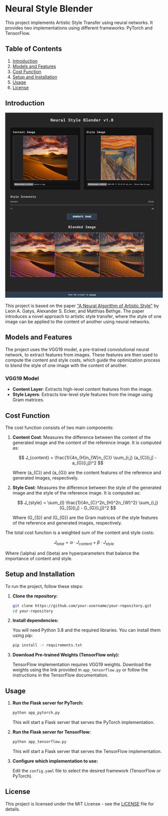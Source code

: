 # Neural Style Blender

This project implements Artistic Style Transfer using neural networks. It provides two implementations using different frameworks: PyTorch and TensorFlow. 

## Table of Contents

1. [Introduction](#introduction)
2. [Models and Features](#models-and-features)
3. [Cost Function](#cost-function)
4. [Setup and Installation](#setup-and-installation)
5. [Usage](#usage)
6. [License](#license)

## Introduction

![Example Image](data/examples/example_1.png)

This project is based on the paper ["A Neural Algorithm of Artistic Style"](https://arxiv.org/abs/1508.06576) by Leon A. Gatys, Alexander S. Ecker, and Matthias Bethge. The paper introduces a novel approach to artistic style transfer, where the style of one image can be applied to the content of another using neural networks.

## Models and Features

The project uses the VGG19 model, a pre-trained convolutional neural network, to extract features from images. These features are then used to compute the content and style costs, which guide the optimization process to blend the style of one image with the content of another.

### VGG19 Model

- **Content Layer**: Extracts high-level content features from the image.
- **Style Layers**: Extracts low-level style features from the image using Gram matrices.

## Cost Function

The cost function consists of two main components:

1. **Content Cost**: Measures the difference between the content of the generated image and the content of the reference image. It is computed as:

   $$ J_{content} = \frac{1}{4n_{H}n_{W}n_{C}} \sum_{i,j} (a_{C}[i,j] - a_{G}[i,j])^2 $$

   Where \(a_{C}\) and \(a_{G}\) are the content features of the reference and generated images, respectively.

2. **Style Cost**: Measures the difference between the style of the generated image and the style of the reference image. It is computed as:

   $$ J_{style} = \sum_{l} \frac{1}{4n_{C}^2n_{H}^2n_{W}^2} \sum_{i,j} (G_{S}[i,j] - G_{G}[i,j])^2 $$

   Where \(G_{S}\) and \(G_{G}\) are the Gram matrices of the style features of the reference and generated images, respectively.

The total cost function is a weighted sum of the content and style costs:

$$ J_{total} = \alpha \cdot J_{content} + \beta \cdot J_{style} $$

Where \(\alpha\) and \(\beta\) are hyperparameters that balance the importance of content and style.

## Setup and Installation

To run the project, follow these steps:

1. **Clone the repository:**

   ```bash
   git clone https://github.com/your-username/your-repository.git
   cd your-repository
   ```

2. **Install dependencies:**

   You will need Python 3.8 and the required libraries. You can install them using pip:

   ```bash
   pip install -r requirements.txt
   ```

3. **Download Pre-trained Weights (TensorFlow only):**

   TensorFlow implementation requires VGG19 weights. Download the weights using the link provided in `app_tensorflow.py` or follow the instructions in the TensorFlow documentation.

## Usage

1. **Run the Flask server for PyTorch:**

   ```bash
   python app_pytorch.py
   ```

   This will start a Flask server that serves the PyTorch implementation.

2. **Run the Flask server for TensorFlow:**

   ```bash
   python app_tensorflow.py
   ```

   This will start a Flask server that serves the TensorFlow implementation.

3. **Configure which implementation to use:**

   Edit the `config.yaml` file to select the desired framework (TensorFlow or PyTorch).

## License

This project is licensed under the MIT License - see the [LICENSE](LICENSE) file for details.
